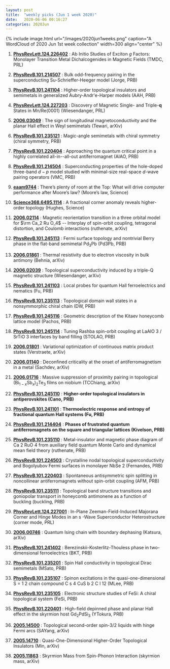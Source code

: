 ```yaml
---
layout: post
title:  "weekly picks (Jun 1 week 2020)"
date:   2020-06-06 00:16:27
categories: 2020Jun
---
```


{% include image.html url="/images/2020jun1weeks.png" caption="A WordCloud of 2020 Jun 1st week collection" width=300 align="center" %}



1. **[PhysRevLett.124.226402](https://link.aps.org/doi/10.1103/PhysRevLett.124.226402)** :  Ab Initio Studies of Exciton $g$ Factors: Monolayer Transition Metal Dichalcogenides in Magnetic Fields (TMDC, PRL)

1. **[PhysRevB.101.214507](https://link.aps.org/doi/10.1103/PhysRevB.101.214507)** :  Bulk odd-frequency pairing in the superconducting Su-Schrieffer-Heeger model (Jorge, PRB)

1. **[PhysRevB.101.241104](https://link.aps.org/doi/10.1103/PhysRevB.101.241104)** :  Higher-order topological insulators and semimetals in generalized Aubry-Andr\'e-Harper models (AAH, PRB)

1. **[PhysRevLett.124.227203](https://link.aps.org/doi/10.1103/PhysRevLett.124.227203)** :  Discovery of Magnetic Single- and Triple-$\mathbf{q}$ States in $\mathrm{Mn}/\mathrm{Re}(0001)$ (Wiesendanger, PRL)


1. **[2006.03049](http://arxiv.org/abs/2006.03049)** :  The sign of longitudinal magnetoconductivity and the planar Hall effect in Weyl semimetals (Tewari, arXiv)

1. **[PhysRevB.101.235121](https://journals.aps.org/prb/pdf/10.1103/PhysRevB.101.235121)** :  Magic-angle semimetals with chiral symmetry (chiral symmetry, PRB)

1. **[PhysRevB.101.220404](https://link.aps.org/doi/10.1103/PhysRevB.101.220404)** :  Approaching the quantum critical point in a highly correlated all-in--all-out antiferromagnet (AIAO, PRB)

1. **[PhysRevB.101.214504](https://journals.aps.org/prb/pdf/10.1103/PhysRevB.101.214504)** :  Superconducting properties of the hole-doped three-band $d-p$ model studied with minimal-size real-space $d$-wave pairing operators (VMC, PRB)

1. **[eaam9744](https://science.sciencemag.org/content/sci/368/6495/eaam9744.full.pdf)** :  There’s plenty of room at the Top: What will drive computer performance after Moore’s law? (Moore’s law, Science)

1. **[Science368.6495.1114](https://science.sciencemag.org/content/368/6495/1114)** :  A fractional corner anomaly reveals higher-order topology (Hughes, Science)


1. **[2006.02114](http://arxiv.org/abs/2006.02114)** :  Magnetic reorientation transition in a three orbital model for $\rm Ca_2 Ru O_4$ -- Interplay of spin-orbit coupling, tetragonal distortion, and Coulomb interactions (ruthenate, arXiv)

1. **[PhysRevB.101.245113](https://link.aps.org/doi/10.1103/PhysRevB.101.245113)** :  Fermi surface topology and nontrivial Berry phase in the flat-band semimetal ${\mathrm{Pd}}_{3}\mathrm{Pb}$ (Pd3Pb, PRB)

1. **[2006.01861](http://arxiv.org/abs/2006.01861)** :  Thermal resistivity due to electron viscosity in bulk antimony (Behnia, arXiv)

1. **[2006.02039](http://arxiv.org/abs/2006.02039)** :  Topological superconductivity induced by a triple-Q magnetic structure (Wiesendanger, arXiv)

1. **[PhysRevB.101.241103](https://link.aps.org/doi/10.1103/PhysRevB.101.241103)** :  Local probes for quantum Hall ferroelectrics and nematics (Fu, PRB)

1. **[PhysRevB.101.235113](https://link.aps.org/doi/10.1103/PhysRevB.101.235113)** :  Topological domain wall states in a nonsymmorphic chiral chain (DW, PRB)

1. **[PhysRevB.101.245116](https://link.aps.org/doi/10.1103/PhysRevB.101.245116)** :  Geometric description of the Kitaev honeycomb lattice model (Pachos, PRB)

1. **[PhysRevB.101.245114](https://link.aps.org/doi/10.1103/PhysRevB.101.245114)** :  Tuning Rashba spin-orbit coupling at LaAlO 3 / SrTiO 3 interfaces by band filling (STOLAO, PRB)


1. **[2006.01801](http://arxiv.org/abs/2006.01801)** :  Variational optimization of continuous matrix product states (Verstraete, arXiv)

1. **[2006.01140](http://arxiv.org/abs/2006.01140)** :  Deconfined criticality at the onset of antiferromagnetism in a metal (Sachdev, arXiv)

1. **[2006.01716](http://arxiv.org/abs/2006.01716)** :  Massive suppression of proximity pairing in topological (Bi$_{1-x}$Sb$_{x})_2$Te$_3$ films on niobium (TCChiang, arXiv)

1. **[PhysRevB.101.245110](https://link.aps.org/doi/10.1103/PhysRevB.101.245110)** :  **Higher-order topological insulators in antiperovskites (Cano, PRB)**

1. **[PhysRevB.101.241101](https://link.aps.org/doi/10.1103/PhysRevB.101.241101)** :  **Thermoelectric response and entropy of fractional quantum Hall systems (Fu, PRB)**

1. **[PhysRevB.101.214404](https://link.aps.org/doi/10.1103/PhysRevB.101.214404)** :  **Phases of frustrated quantum antiferromagnets on the square and triangular lattices (Kivelson, PRB)**

1. **[PhysRevB.101.235110](https://link.aps.org/doi/10.1103/PhysRevB.101.235110)** :  Metal-insulator and magnetic phase diagram of Ca 2 RuO 4 from auxiliary field quantum Monte Carlo and dynamical mean field theory (ruthenate, PRB)

1. **[PhysRevB.101.224503](https://link.aps.org/doi/10.1103/PhysRevB.101.224503)** :  Crystalline nodal topological superconductivity and Bogolyubov Fermi surfaces in monolayer NbSe 2 (Fernandes, PRB)

1. **[PhysRevB.101.220403](https://link.aps.org/doi/10.1103/PhysRevB.101.220403)** :  Spontaneous antisymmetric spin splitting in noncollinear antiferromagnets without spin-orbit coupling (AFM, PRB)

1. **[PhysRevB.101.235111](https://link.aps.org/doi/10.1103/PhysRevB.101.235111)** :  Topological band structure transitions and goniopolar transport in honeycomb antimonene as a function of buckling (buckling, PRB)

1. **[PhysRevLett.124.227001](https://link.aps.org/doi/10.1103/PhysRevLett.124.227001)** :  In-Plane Zeeman-Field-Induced Majorana Corner and Hinge Modes in an s -Wave Superconductor Heterostructure (corner mode, PRL)


1. **[2006.00746](http://arxiv.org/abs/2006.00746)** :  Quantum Ising chain with boundary dephasing (Katsura, arXiv)

1. **[PhysRevB.101.241402](https://link.aps.org/doi/10.1103/PhysRevB.101.241402)** :  Berezinskii-Kosterlitz-Thouless phase in two-dimensional ferroelectrics (BKT, PRB)

1. **[PhysRevB.101.235201](https://link.aps.org/doi/10.1103/PhysRevB.101.235201)** :  Spin Hall conductivity in topological Dirac semimetals (MSato, PRB)

1. **[PhysRevB.101.235107](https://link.aps.org/doi/10.1103/PhysRevB.101.235107)** :  Spinon excitations in the quasi-one-dimensional S = 1 2 chain compound C s 4 CuS b 2 C l 12 (MLee, PRB)

1. **[PhysRevB.101.235105](https://link.aps.org/doi/10.1103/PhysRevB.101.235105)** :  Electronic structure studies of FeSi: A chiral topological system (FeSi, PRB)

1. **[PhysRevB.101.220401](https://link.aps.org/doi/10.1103/PhysRevB.101.220401)** :  High-field depinned phase and planar Hall effect in the skyrmion host ${\mathrm{Gd}}_{2}{\mathrm{PdSi}}_{3}$ (YTokura, PRB)


1. **[2005.14500](http://arxiv.org/abs/2005.14500)** :  Topological second-order spin-3/2 liquids with hinge Fermi arcs (SAYang, arXiv)

1. **[2005.14710](http://arxiv.org/abs/2005.14710)** :  Quasi-One-Dimensional Higher-Order Topological Insulators (Min, arXiv)

1. **[2005.11863](http://arxiv.org/abs/2005.11863)** :  Skyrmion Mass from Spin-Phonon Interaction (skyrmion mass, arXiv)